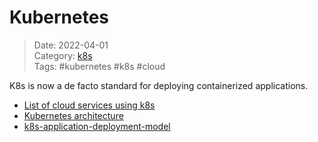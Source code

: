 # Kubernetes
>Date: 2022-04-01   
>Category: [k8s](00Kubernetes)  
>Tags: #kubernetes #k8s #cloud   

K8s is now a de facto standard for deploying containerized applications.

- [List of cloud services using k8s](kubernetes-cloud-services.md)   
- [Kubernetes architecture](Notes/k8s-architecture.md)
- [k8s-application-deployment-model](k8s-application-deployment-model.md)